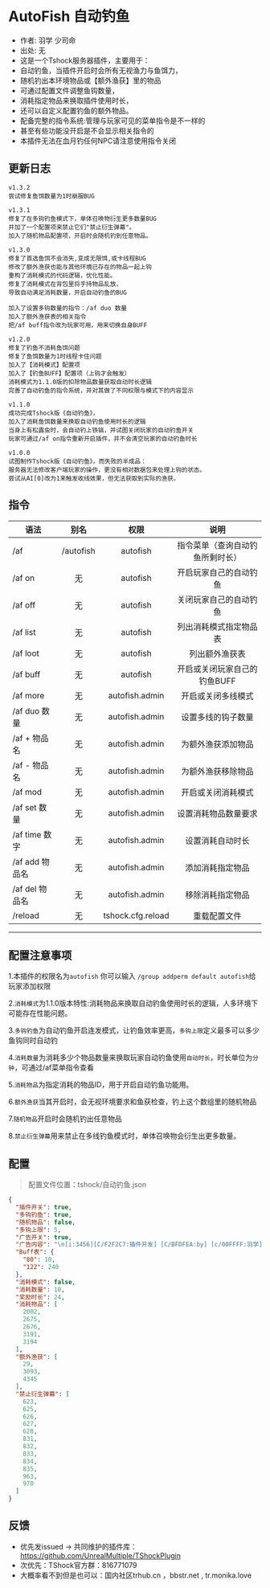 # AutoFish 自动钓鱼

- 作者: 羽学 少司命
- 出处: 无
- 这是一个Tshock服务器插件，主要用于：
- 自动钓鱼，当插件开启时会所有无视渔力与鱼饵力，
- 随机钓出本环境物品或【额外渔获】里的物品
- 可通过配置文件调整鱼钩数量，
- 消耗指定物品来换取插件使用时长，
- 还可以自定义配置钓鱼的额外物品。
- 配备完整的指令系统:管理与玩家可见的菜单指令是不一样的
- 甚至有些功能没开启是不会显示相关指令的
- 本插件无法在血月钓任何NPC请注意使用指令关闭

## 更新日志

```
v1.3.2
尝试修复鱼饵数量为1时崩服BUG

v1.3.1
修复了在多钩钓鱼模式下，单体召唤物衍生更多数量BUG
并加了一个配置项来禁止它们"禁止衍生弹幕"。
加入了随机物品配置项，开启时会随机钓到任意物品。

v1.3.0
修复了首选鱼饵不会消失,变成无限饵,或卡线程BUG
修改了额外渔获也能与其他环境已存在的物品一起上钩
重构了消耗模式的代码逻辑，优化性能。
修复了消耗模式在背包里将手持物品乱放，
导致自动满足消耗数量，开启自动钓鱼的BUG

加入了设置多钩数量的指令：/af duo 数量
加入了额外渔获表的相关指令
把/af buff指令改为玩家可用，用来切换自身BUFF

v1.2.0
修复了钓鱼不消耗鱼饵问题
修复了鱼饵数量为1时线程卡住问题
加入了【消耗模式】配置项
加入了【钓鱼BUFF】配置项（上钩才会触发）
消耗模式为1.1.0版的扣除物品数量获取自动时长逻辑
完善了自动钓鱼的指令系统，并对其做了不同权限与模式下的内容显示

v1.1.0
成功完成Tshock版《自动钓鱼》，
加入了消耗鱼饵数量来换取自动钓鱼使用时长的逻辑
当身上有松露虫时，会自动钓上铁镐，并试图关闭玩家的自动钓鱼开关
玩家可通过/af on指令重新开启插件，并不会清空玩家的自动钓鱼时长

v1.0.0
试图制作Tshock版《自动钓鱼》，而失败的半成品：
服务器无法修改客户端玩家的操作，更没有相对数据包来处理上钩的状态。
尝试从AI[0]改为1来触发收线效果，但无法获取到实际的渔获。

```

## 指令

| 语法                             | 别名  |       权限       |                   说明                   |
| -------------------------------- | :---: | :--------------: | :--------------------------------------: |
| /af  | /autofish |   autofish    |    指令菜单（查询自动钓鱼所剩时长）    |
| /af on  | 无 |   autofish    |    开启玩家自己的自动钓鱼    |
| /af off  | 无 |   autofish    |    关闭玩家自己的自动钓鱼    |
| /af list  | 无 |   autofish    |    列出消耗模式指定物品表    |
| /af loot  | 无 |   autofish    |    列出额外渔获表   |
| /af buff  | 无 |   autofish    |    开启或关闭玩家自己的钓鱼BUFF    |
| /af more  | 无 |   autofish.admin    |    开启或关闭多线模式   |
| /af duo 数量  | 无 |   autofish.admin    |    设置多线的钩子数量   |
| /af + 物品名  | 无 |   autofish.admin    |    为额外渔获添加物品   |
| /af - 物品名  | 无 |   autofish.admin    |    为额外渔获移除物品   |
| /af mod  | 无 |   autofish.admin    |    开启或关闭消耗模式   |
| /af set 数量 | 无 |   autofish.admin    |    设置消耗物品数量要求    |
| /af time 数字  | 无 |   autofish.admin    |    设置消耗自动时长    |
| /af add 物品名  | 无 |   autofish.admin    |    添加消耗指定物品    |
| /af del 物品名  | 无 |   autofish.admin    |    移除消耗指定物品    |
| /reload  | 无 |   tshock.cfg.reload    |    重载配置文件    |

---
配置注意事项
---
1.本插件的权限名为`autofish` 你可以输入 `/group addperm default autofish`给玩家添加权限

2.`消耗模式`为1.1.0版本特性:消耗物品来换取自动钓鱼使用时长的逻辑，人多环境下可能存在性能问题。

3.`多钩钓鱼`为自动钓鱼开启连发模式，让钓鱼效率更高，`多钩上限`定义最多可以多少鱼钩同时自动钓
  
4.`消耗数量`为消耗多少个物品数量来换取玩家自动钓鱼使用`自动时长`，时长单位为`分钟`，可通过/af菜单指令查看

5.`消耗物品`为指定消耗的物品ID，用于开启自动钓鱼功能用。

6.`额外渔获`当其开启时，会无视环境要求和鱼获检查，钓上这个数组里的随机物品

7.`随机物品`开启时会随机钓出任意物品

8.`禁止衍生弹幕`用来禁止在多线钓鱼模式时，单体召唤物会衍生出更多数量。

## 配置
> 配置文件位置：tshock/自动钓鱼.json
```json
{
  "插件开关": true,
  "多钩钓鱼": true,
  "随机物品": false,
  "多钩上限": 5,
  "广告开关": true,
  "广告内容": "\n[i:3456][C/F2F2C7:插件开发] [C/BFDFEA:by] [c/00FFFF:羽学] | [c/7CAEDD:少司命][i:3459]",
  "Buff表": {
    "80": 10,
    "122": 240
  },
  "消耗模式": false,
  "消耗数量": 10,
  "奖励时长": 24,
  "消耗物品": [
    2002,
    2675,
    2676,
    3191,
    3194
  ],
  "额外渔获": [
    29,
    3093,
    4345
  ],
  "禁止衍生弹幕": [
    623,
    625,
    626,
    627,
    628,
    831,
    832,
    833,
    834,
    835,
    963,
    970
  ]
}
```
## 反馈
- 优先发issued -> 共同维护的插件库：https://github.com/UnrealMultiple/TShockPlugin
- 次优先：TShock官方群：816771079
- 大概率看不到但是也可以：国内社区trhub.cn ，bbstr.net , tr.monika.love
